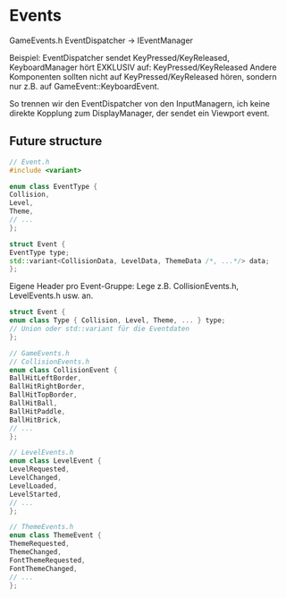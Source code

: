 # Events

GameEvents.h
EventDispatcher -> IEventManager

Beispiel: EventDispatcher sendet KeyPressed/KeyReleased, KeyboardManager hört EXKLUSIV auf: KeyPressed/KeyReleased
Andere Komponenten sollten nicht auf KeyPressed/KeyReleased hören, sondern nur z.B. auf GameEvent::KeyboardEvent.

So trennen wir den EventDispatcher von den InputManagern, ich keine direkte Kopplung zum DisplayManager, der sendet ein
Viewport event.

## Future structure

```c++
// Event.h
#include <variant>

enum class EventType {
Collision,
Level,
Theme,
// ...
};

struct Event {
EventType type;
std::variant<CollisionData, LevelData, ThemeData /*, ...*/> data;
};
```

Eigene Header pro Event-Gruppe:
Lege z.B. CollisionEvents.h, LevelEvents.h usw. an.

```c++
struct Event {
enum class Type { Collision, Level, Theme, ... } type;
// Union oder std::variant für die Eventdaten
};

// GameEvents.h
// CollisionEvents.h
enum class CollisionEvent {
BallHitLeftBorder,
BallHitRightBorder,
BallHitTopBorder,
BallHitBall,
BallHitPaddle,
BallHitBrick,
// ...
};

// LevelEvents.h
enum class LevelEvent {
LevelRequested,
LevelChanged,
LevelLoaded,
LevelStarted,
// ...
};

// ThemeEvents.h
enum class ThemeEvent {
ThemeRequested,
ThemeChanged,
FontThemeRequested,
FontThemeChanged,
// ...
};
```
